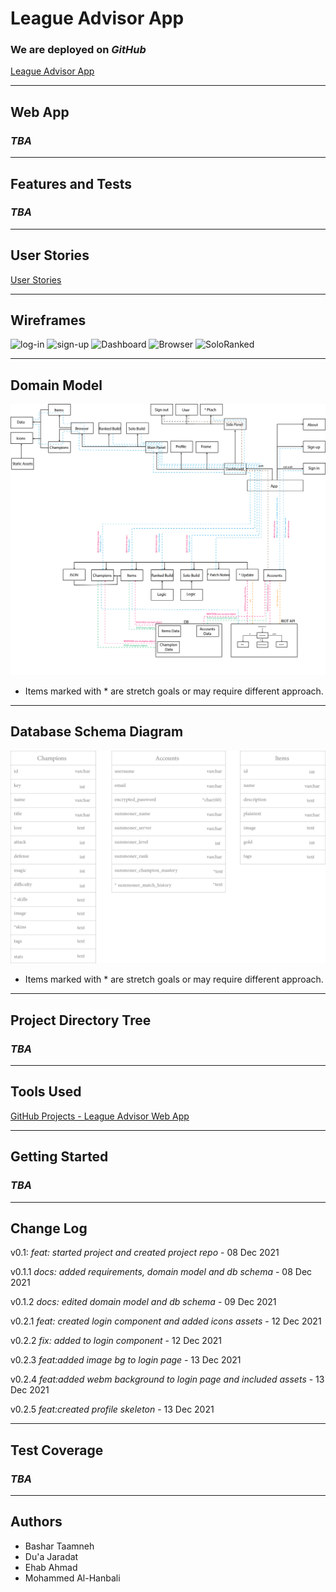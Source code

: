 # League Advisor App

### We are deployed on *GitHub*

[League Advisor App](https://github.com/League-Advisor/league-advisor-app)

---

## Web App

### *TBA*

---

## Features and Tests

### *TBA*

---

## User Stories

[User Stories](https://github.com/orgs/League-Advisor/projects/2)

---

## Wireframes
![log-in](https://cdn.discordapp.com/attachments/904441571544559617/918250646086484058/LA_log_in_.jpg)
![sign-up](https://cdn.discordapp.com/attachments/904441571544559617/918250646338175026/LA_sign_up.jpg)
![Dashboard](https://cdn.discordapp.com/attachments/904441571544559617/918250645876797490/LA_dashB.jpg)
![Browser](https://cdn.discordapp.com/attachments/904441571544559617/918251768738086932/LA_championB.jpg)
![SoloRanked](https://cdn.discordapp.com/attachments/904441571544559617/918250645352513556/LA__item_And_champion_.jpg)


---

## Domain Model

![Domain Model](assets/Domain_Model.png)

- Items marked with * are stretch goals or may require different approach.

---
## Database Schema Diagram

![Database Schema](assets/Database_Schema.png)

- Items marked with * are stretch goals or may require different approach.

---

## Project Directory Tree

### *TBA*

---

## Tools Used

[GitHub Projects - League Advisor Web App](https://github.com/orgs/League-Advisor/projects/2)

---

## Getting Started

### *TBA*

---

## Change Log

v0.1: _feat: started project and created project repo_ - 08 Dec 2021

v0.1.1 _docs: added requirements, domain model and db schema_ - 08 Dec 2021

v0.1.2 _docs: edited domain model and db schema_ - 09 Dec 2021

v0.2.1 _feat: created login component and added icons assets_ - 12 Dec 2021

v0.2.2 _fix: added to login component_ - 12 Dec 2021

v0.2.3 _feat:added image bg to login page_ - 13 Dec 2021

v0.2.4 _feat:added webm background to login page and included assets_ - 13 Dec 2021

v0.2.5 _feat:created profile skeleton_ - 13 Dec 2021

---

## Test Coverage

### *TBA*

---

## Authors

- Bashar Taamneh
- Du'a Jaradat
- Ehab Ahmad
- Mohammed Al-Hanbali
